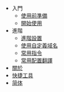 * 入門
    * [使用前準備](#使用前)
    * [開始使用](#基本使用方法)
* 進階
    * [進階設置](#進階設置和疑難解答)
    * [使用自定義域名](#使用自定義域名)
    * [常用指令](#常用指令)
    * [常用配置翻譯](#server.properties中部分常用配置翻譯)
* [關於](#關於)
* [快捷工具](#快捷工具)
* [简体](..)